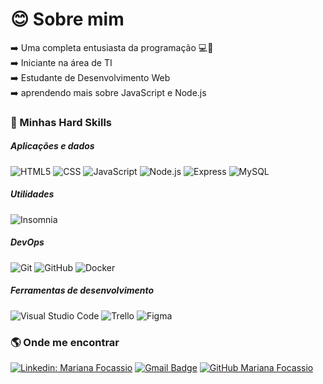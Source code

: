 # :blush: Sobre mim
:arrow_right: Uma completa entusiasta da programação :computer::tada: <br>
:arrow_right: Iniciante na área de TI <br>
:arrow_right: Estudante de Desenvolvimento Web <br>
:arrow_right: aprendendo mais sobre JavaScript e Node.js

### :rocket: Minhas Hard Skills
##### Aplicações e dados
  ![HTML5](https://img.shields.io/badge/-HTML5-333333?style=flat&logo=HTML5)
  ![CSS](https://img.shields.io/badge/-CSS-333333?style=flat&logo=CSS3&logoColor=1572B6)
  ![JavaScript](https://img.shields.io/badge/-JavaScript-333333?style=flat&logo=javascript)
  ![Node.js](https://img.shields.io/badge/-Node.js-333333?style=flat&logo=node.js)
  ![Express](https://img.shields.io/badge/-Express-333333?style=flat&logo=express)
  ![MySQL](https://img.shields.io/badge/-MySQL-333333?style=flat&logo=mysql)
  
##### Utilidades
  ![Insomnia](https://img.shields.io/badge/-Insomnia-333333?style=flat&logo=insomnia)

##### DevOps
  ![Git](https://img.shields.io/badge/-Git-333333?style=flat&logo=git)
  ![GitHub](https://img.shields.io/badge/-GitHub-333333?style=flat&logo=github)
  ![Docker](https://img.shields.io/badge/-Docker-333333?style=flat&logo=docker)
  
##### Ferramentas de desenvolvimento
  ![Visual Studio Code](https://img.shields.io/badge/-Visual%20Studio%20Code-333333?style=flat&logo=visual-studio-code&logoColor=007ACC)
  ![Trello](https://img.shields.io/badge/-Trello-333333?style=flat&logo=trello&logoColor=007ACC)
  ![Figma](https://img.shields.io/badge/-Figma-333333?style=flat&logo=figma&logoColor=007ACC)


### :earth_americas: Onde me encontrar

[![Linkedin: Mariana Focassio](https://img.shields.io/badge/-marianafocassio-blue?style=flat-square&logo=Linkedin&logoColor=white&link=https://www.linkedin.com/in/marianafocassio/)](https://www.linkedin.com/in/marianafocassio/)
[![Gmail Badge](https://img.shields.io/badge/-focassiomariana@gmail.com-006bed?style=flat-square&logo=Gmail&logoColor=white&link=mailto:focassiomariana@gmail.com)](mailto:focassiomariana@gmail.com)
[![GitHub Mariana Focassio]( https://img.shields.io/github/followers/marianafocassio?label=follow&style=social)](https://github.com/marianafocassio)

